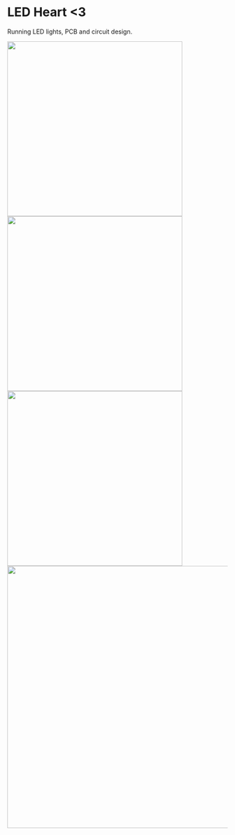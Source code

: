 # LED Heart <3
Running LED lights, PCB and circuit design.

<img src="https://github.com/alisya-k/LED-Chaser/assets/56568411/508b29b5-c107-4bb9-8aa9-e6e988cbc42f" width="400px" />
<img src="https://github.com/alisya-k/LED-Chaser/assets/56568411/88514868-a664-4aa2-a339-87e52541944e" width="400px" />
<img src="https://github.com/alisya-k/LED-Chaser/assets/56568411/0d2d1b0d-1473-49f8-9185-7825d1d7c192" width="400px" />
<img src="https://github.com/alisya-k/LED-Chaser/assets/56568411/d1e41a53-673b-4b72-a557-35f54f495269" width="600px" />



